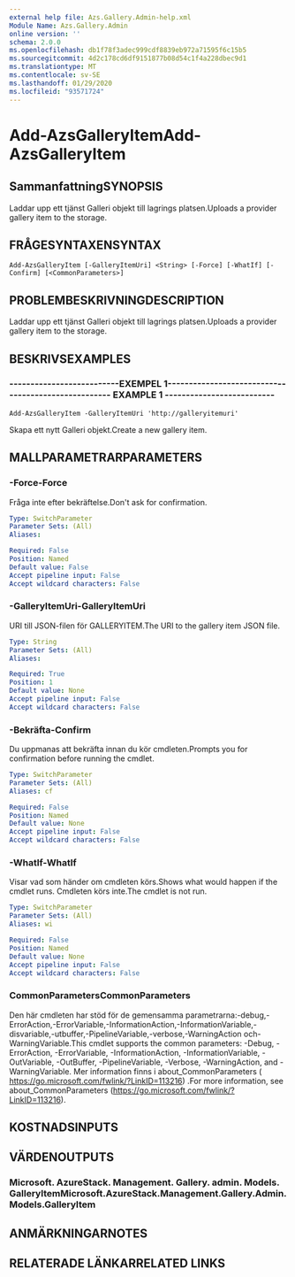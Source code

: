 ```yaml
---
external help file: Azs.Gallery.Admin-help.xml
Module Name: Azs.Gallery.Admin
online version: ''
schema: 2.0.0
ms.openlocfilehash: db1f78f3adec999cdf8839eb972a71595f6c15b5
ms.sourcegitcommit: 4d2c178cd6df9151877b08d54c1f4a228dbec9d1
ms.translationtype: MT
ms.contentlocale: sv-SE
ms.lasthandoff: 01/29/2020
ms.locfileid: "93571724"
---
```

# <span data-ttu-id="088f3-101">Add-AzsGalleryItem</span><span class="sxs-lookup"><span data-stu-id="088f3-101">Add-AzsGalleryItem</span></span>

## <span data-ttu-id="088f3-102">Sammanfattning</span><span class="sxs-lookup"><span data-stu-id="088f3-102">SYNOPSIS</span></span>
<span data-ttu-id="088f3-103">Laddar upp ett tjänst Galleri objekt till lagrings platsen.</span><span class="sxs-lookup"><span data-stu-id="088f3-103">Uploads a provider gallery item to the storage.</span></span>

## <span data-ttu-id="088f3-104">FRÅGESYNTAXEN</span><span class="sxs-lookup"><span data-stu-id="088f3-104">SYNTAX</span></span>

```
Add-AzsGalleryItem [-GalleryItemUri] <String> [-Force] [-WhatIf] [-Confirm] [<CommonParameters>]
```

## <span data-ttu-id="088f3-105">PROBLEMBESKRIVNING</span><span class="sxs-lookup"><span data-stu-id="088f3-105">DESCRIPTION</span></span>
<span data-ttu-id="088f3-106">Laddar upp ett tjänst Galleri objekt till lagrings platsen.</span><span class="sxs-lookup"><span data-stu-id="088f3-106">Uploads a provider gallery item to the storage.</span></span>

## <span data-ttu-id="088f3-107">BESKRIVS</span><span class="sxs-lookup"><span data-stu-id="088f3-107">EXAMPLES</span></span>

### <span data-ttu-id="088f3-108">--------------------------EXEMPEL 1--------------------------</span><span class="sxs-lookup"><span data-stu-id="088f3-108">-------------------------- EXAMPLE 1 --------------------------</span></span>
```
Add-AzsGalleryItem -GalleryItemUri 'http://galleryitemuri'
```

<span data-ttu-id="088f3-109">Skapa ett nytt Galleri objekt.</span><span class="sxs-lookup"><span data-stu-id="088f3-109">Create a new gallery item.</span></span>

## <span data-ttu-id="088f3-110">MALLPARAMETRAR</span><span class="sxs-lookup"><span data-stu-id="088f3-110">PARAMETERS</span></span>

### <span data-ttu-id="088f3-111">-Force</span><span class="sxs-lookup"><span data-stu-id="088f3-111">-Force</span></span>
<span data-ttu-id="088f3-112">Fråga inte efter bekräftelse.</span><span class="sxs-lookup"><span data-stu-id="088f3-112">Don't ask for confirmation.</span></span>

```yaml
Type: SwitchParameter
Parameter Sets: (All)
Aliases: 

Required: False
Position: Named
Default value: False
Accept pipeline input: False
Accept wildcard characters: False
```

### <span data-ttu-id="088f3-113">-GalleryItemUri</span><span class="sxs-lookup"><span data-stu-id="088f3-113">-GalleryItemUri</span></span>
<span data-ttu-id="088f3-114">URI till JSON-filen för GALLERYITEM.</span><span class="sxs-lookup"><span data-stu-id="088f3-114">The URI to the gallery item JSON file.</span></span>

```yaml
Type: String
Parameter Sets: (All)
Aliases: 

Required: True
Position: 1
Default value: None
Accept pipeline input: False
Accept wildcard characters: False
```

### <span data-ttu-id="088f3-115">-Bekräfta</span><span class="sxs-lookup"><span data-stu-id="088f3-115">-Confirm</span></span>
<span data-ttu-id="088f3-116">Du uppmanas att bekräfta innan du kör cmdleten.</span><span class="sxs-lookup"><span data-stu-id="088f3-116">Prompts you for confirmation before running the cmdlet.</span></span>

```yaml
Type: SwitchParameter
Parameter Sets: (All)
Aliases: cf

Required: False
Position: Named
Default value: None
Accept pipeline input: False
Accept wildcard characters: False
```

### <span data-ttu-id="088f3-117">-WhatIf</span><span class="sxs-lookup"><span data-stu-id="088f3-117">-WhatIf</span></span>
<span data-ttu-id="088f3-118">Visar vad som händer om cmdleten körs.</span><span class="sxs-lookup"><span data-stu-id="088f3-118">Shows what would happen if the cmdlet runs.</span></span>
<span data-ttu-id="088f3-119">Cmdleten körs inte.</span><span class="sxs-lookup"><span data-stu-id="088f3-119">The cmdlet is not run.</span></span>

```yaml
Type: SwitchParameter
Parameter Sets: (All)
Aliases: wi

Required: False
Position: Named
Default value: None
Accept pipeline input: False
Accept wildcard characters: False
```

### <span data-ttu-id="088f3-120">CommonParameters</span><span class="sxs-lookup"><span data-stu-id="088f3-120">CommonParameters</span></span>
<span data-ttu-id="088f3-121">Den här cmdleten har stöd för de gemensamma parametrarna:-debug,-ErrorAction,-ErrorVariable,-InformationAction,-InformationVariable,-disvariable,-utbuffer,-PipelineVariable,-verbose,-WarningAction och-WarningVariable.</span><span class="sxs-lookup"><span data-stu-id="088f3-121">This cmdlet supports the common parameters: -Debug, -ErrorAction, -ErrorVariable, -InformationAction, -InformationVariable, -OutVariable, -OutBuffer, -PipelineVariable, -Verbose, -WarningAction, and -WarningVariable.</span></span> <span data-ttu-id="088f3-122">Mer information finns i about_CommonParameters ( https://go.microsoft.com/fwlink/?LinkID=113216) .</span><span class="sxs-lookup"><span data-stu-id="088f3-122">For more information, see about_CommonParameters (https://go.microsoft.com/fwlink/?LinkID=113216).</span></span>

## <span data-ttu-id="088f3-123">KOSTNADS</span><span class="sxs-lookup"><span data-stu-id="088f3-123">INPUTS</span></span>

## <span data-ttu-id="088f3-124">VÄRDEN</span><span class="sxs-lookup"><span data-stu-id="088f3-124">OUTPUTS</span></span>

### <span data-ttu-id="088f3-125">Microsoft. AzureStack. Management. Gallery. admin. Models. GalleryItem</span><span class="sxs-lookup"><span data-stu-id="088f3-125">Microsoft.AzureStack.Management.Gallery.Admin.Models.GalleryItem</span></span>

## <span data-ttu-id="088f3-126">ANMÄRKNINGAR</span><span class="sxs-lookup"><span data-stu-id="088f3-126">NOTES</span></span>

## <span data-ttu-id="088f3-127">RELATERADE LÄNKAR</span><span class="sxs-lookup"><span data-stu-id="088f3-127">RELATED LINKS</span></span>

